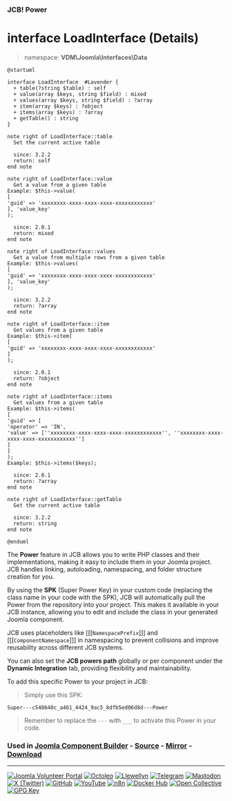 ### JCB! Power
# interface LoadInterface (Details)
> namespace: **VDM\Joomla\Interfaces\Data**

```uml
@startuml

interface LoadInterface  #Lavender {
  + table(?string $table) : self
  + value(array $keys, string $field) : mixed
  + values(array $keys, string $field) : ?array
  + item(array $keys) : ?object
  + items(array $keys) : ?array
  + getTable() : string
}

note right of LoadInterface::table
  Set the current active table

  since: 3.2.2
  return: self
end note

note right of LoadInterface::value
  Get a value from a given table
Example: $this->value(
[
'guid' => 'xxxxxxxx-xxxx-xxxx-xxxx-xxxxxxxxxxxx'
], 'value_key'
);

  since: 2.0.1
  return: mixed
end note

note right of LoadInterface::values
  Get a value from multiple rows from a given table
Example: $this->values(
[
'guid' => 'xxxxxxxx-xxxx-xxxx-xxxx-xxxxxxxxxxxx'
], 'value_key'
);

  since: 3.2.2
  return: ?array
end note

note right of LoadInterface::item
  Get values from a given table
Example: $this->item(
[
'guid' => 'xxxxxxxx-xxxx-xxxx-xxxx-xxxxxxxxxxxx'
]
);

  since: 2.0.1
  return: ?object
end note

note right of LoadInterface::items
  Get values from a given table
Example: $this->items(
[
'guid' => [
'operator' => 'IN',
'value' => [''xxxxxxxx-xxxx-xxxx-xxxx-xxxxxxxxxxxx'', ''xxxxxxxx-xxxx-xxxx-xxxx-xxxxxxxxxxxx'']
]
]
);
Example: $this->items($keys);

  since: 2.0.1
  return: ?array
end note

note right of LoadInterface::getTable
  Get the current active table

  since: 3.2.2
  return: string
end note

@enduml
```

The **Power** feature in JCB allows you to write PHP classes and their implementations,
making it easy to include them in your Joomla project. JCB handles linking, autoloading,
namespacing, and folder structure creation for you.

By using the **SPK** (Super Power Key) in your custom code (replacing the class name
in your code with the SPK), JCB will automatically pull the Power from the repository
into your project. This makes it available in your JCB instance, allowing you to edit
and include the class in your generated Joomla component.

JCB uses placeholders like [[[`NamespacePrefix`]]] and [[[`ComponentNamespace`]]] in
namespacing to prevent collisions and improve reusability across different JCB systems.

You can also set the **JCB powers path** globally or per component under the
**Dynamic Integration** tab, providing flexibility and maintainability.

To add this specific Power to your project in JCB:

> Simply use this SPK:
```
Super---c548640c_a461_4424_9ac5_8dfb5ed06d8d---Power
```
> Remember to replace the `---` with `___` to activate this Power in your code.

### Used in [Joomla Component Builder](https://www.joomlacomponentbuilder.com) - [Source](https://git.vdm.dev/joomla/Component-Builder) - [Mirror](https://github.com/vdm-io/Joomla-Component-Builder) - [Download](https://git.vdm.dev/joomla/pkg-component-builder/releases)

---
[![Joomla Volunteer Portal](https://img.shields.io/badge/-Joomla-gold?logo=joomla)](https://volunteers.joomla.org/joomlers/1396-llewellyn-van-der-merwe "Join Llewellyn on the Joomla Volunteer Portal: Shaping the Future Together!") [![Octoleo](https://img.shields.io/badge/-Octoleo-black?logo=linux)](https://git.vdm.dev/octoleo "--quiet") [![Llewellyn](https://img.shields.io/badge/-Llewellyn-ffffff?logo=gitea)](https://git.vdm.dev/Llewellyn "Collaborate and Innovate with Llewellyn on Git: Building a Better Code Future!") [![Telegram](https://img.shields.io/badge/-Telegram-blue?logo=telegram)](https://t.me/Joomla_component_builder "Join Llewellyn and the Community on Telegram: Building Joomla Components Together!") [![Mastodon](https://img.shields.io/badge/-Mastodon-9e9eec?logo=mastodon)](https://joomla.social/@llewellyn "Connect and Engage with Llewellyn on Joomla Social: Empowering Communities, One Post at a Time!") [![X (Twitter)](https://img.shields.io/badge/-X-black?logo=x)](https://x.com/llewellynvdm "Join the Conversation with Llewellyn on X: Where Ideas Take Flight!") [![GitHub](https://img.shields.io/badge/-GitHub-181717?logo=github)](https://github.com/Llewellynvdm "Build, Innovate, and Thrive with Llewellyn on GitHub: Turning Ideas into Impact!") [![YouTube](https://img.shields.io/badge/-YouTube-ff0000?logo=youtube)](https://www.youtube.com/@OctoYou "Explore, Learn, and Create with Llewellyn on YouTube: Your Gateway to Inspiration!") [![n8n](https://img.shields.io/badge/-n8n-black?logo=n8n)](https://n8n.io/creators/octoleo "Effortless Automation and Impactful Workflows with Llewellyn on n8n!") [![Docker Hub](https://img.shields.io/badge/-Docker-grey?logo=docker)](https://hub.docker.com/u/llewellyn "Llewellyn on Docker: Containerize Your Creativity!") [![Open Collective](https://img.shields.io/badge/-Donate-green?logo=opencollective)](https://opencollective.com/joomla-component-builder "Donate towards JCB: Help Llewellyn financially so he can continue developing this great tool!") [![GPG Key](https://img.shields.io/badge/-GPG-blue?logo=gnupg)](https://git.vdm.dev/Llewellyn/gpg "Unlock Trust and Security with Llewellyn's GPG Key: Your Gateway to Verified Connections!")